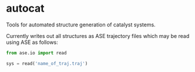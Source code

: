 # autocat
Tools for automated structure generation of catalyst systems.

Currently writes out all structures as ASE trajectory files which may be read using ASE as follows:
```python
from ase.io import read

sys = read('name_of_traj.traj')
```
